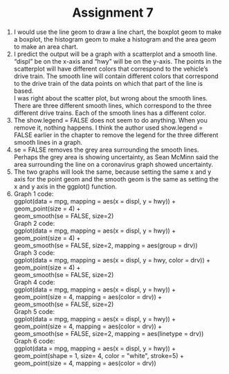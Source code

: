# <div align="center">Assignment 7</div>
1. I would use the line geom to draw a line chart, the boxplot geom to make a boxplot, the histogram geom to make a histogram and the area geom to make an area chart.
2. I predict the output will be a graph with a scatterplot and a smooth line. “displ” be on the x-axis and “hwy” will be on the y-axis. The points in the scatterplot will have different colors that correspond to the vehicle’s drive train. The smooth line will contain different colors that correspond to the drive train of the data points on which that part of the line is based.<br /> 
I was right about the scatter plot, but wrong about the smooth lines. There are three different smooth lines, which correspond to the three different drive trains. Each of the smooth lines has a different color. 
3. The show.legend = FALSE does not seem to do anything. When you remove it, nothing happens. I think the author used show.legend = FALSE earlier in the chapter to remove the legend for the three different smooth lines in a graph. 
4. se = FALSE removes the grey area surrounding the smooth lines. Perhaps the grey area is showing uncertainty, as Sean McMinn said the area surrounding the line on a coronavirus graph showed uncertainty.
5. The two graphs will look the same, because setting the same x and y axis for the point geom and the smooth geom is the same as setting the x and y axis in the ggplot() function.<br />
6. Graph 1 code:<br />
ggplot(data = mpg, mapping = aes(x = displ, y = hwy)) + <br/>
  geom_point(size = 4) + <br />
  geom_smooth(se = FALSE, size=2) <br />
Graph 2 code:<br />
ggplot(data = mpg, mapping = aes(x = displ, y = hwy)) + <br />
  geom_point(size = 4) + <br />
  geom_smooth(se = FALSE, size=2, mapping = aes(group = drv))<br />
Graph 3 code:<br />
ggplot(data = mpg, mapping = aes(x = displ, y = hwy, color = drv)) +<br />
  geom_point(size = 4) +<br />
  geom_smooth(se = FALSE, size=2)<br />
Graph 4 code:<br />
ggplot(data = mpg, mapping = aes(x = displ, y = hwy)) +<br />
  geom_point(size = 4, mapping = aes(color = drv)) +<br />
  geom_smooth(se = FALSE, size=2)<br />
Graph 5 code:<br />
ggplot(data = mpg, mapping = aes(x = displ, y = hwy)) +<br />
  geom_point(size = 4, mapping = aes(color = drv)) +<br />
  geom_smooth(se = FALSE, size=2, mapping = aes(linetype = drv))<br />
Graph 6 code:<br />
ggplot(data = mpg, mapping = aes(x = displ, y = hwy)) +<br />
  geom_point(shape = 1, size= 4, color = "white", stroke=5) +<br />
  geom_point(size = 4, mapping = aes(color = drv))
